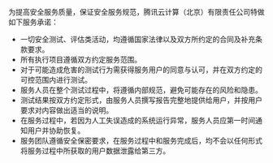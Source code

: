 
为提高安全服务质量，保证安全服务规范，腾讯云计算（北京）有限责任公司特做如下服务承诺：
- 一切安全测试、评估类活动，均遵循国家法律以及双方所约定的合同及补充条款要求。
- 所有执行项目遵循双方约定服务范围。
- 对于可能造成危害的测试行为需获得服务用户的同意与认可，并在双方约定的可控范围内进行测试。
- 服务人员在整个测试过程中，将遵循内部规范，避免可能存在的风险和隐患。
- 测试结果按双方约定形式，由服务人员撰写报告完整地提供给用户，并按用户要求对内容做出适当的说明。
- 在服务过程中，若因为人工失误造成的系统运行异常，服务人员应第一时间通知用户并协助恢复。
- 服务团队遵循安全保密要求，在服务过程中和服务完成后，均不会以任何形式将服务过程中所获取的用户数据泄露给第三方。
